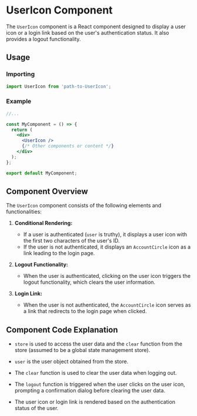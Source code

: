 # UserIcon Component

The `UserIcon` component is a React component designed to display a user icon or a login link based on the user's authentication status. It also provides a logout functionality.

## Usage

### Importing

```jsx
import UserIcon from 'path-to-UserIcon';
```

### Example

```jsx
//...

const MyComponent = () => {
  return (
    <div>
      <UserIcon />
      {/* Other components or content */}
    </div>
  );
};

export default MyComponent;
```

## Component Overview

The `UserIcon` component consists of the following elements and functionalities:

1. **Conditional Rendering:**
    - If a user is authenticated (`user` is truthy), it displays a user icon with the first two characters of the user's ID.
    - If the user is not authenticated, it displays an `AccountCircle` icon as a link leading to the login page.

2. **Logout Functionality:**
    - When the user is authenticated, clicking on the user icon triggers the logout functionality, which clears the user information.

3. **Login Link:**
    - When the user is not authenticated, the `AccountCircle` icon serves as a link that redirects to the login page when clicked.

## Component Code Explanation

- `store` is used to access the user data and the `clear` function from the store (assumed to be a global state management store).

- `user` is the user object obtained from the store.

- The `clear` function is used to clear the user data when logging out.

- The `logout` function is triggered when the user clicks on the user icon, prompting a confirmation dialog before clearing the user data.

- The user icon or login link is rendered based on the authentication status of the user.